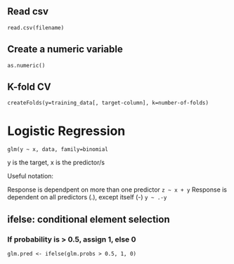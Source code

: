 

## Read csv
```read.csv(filename)```

## Create a numeric variable
```as.numeric()```

## K-fold CV
```createFolds(y=training_data[, target-column], k=number-of-folds)```

# Logistic Regression
```glm(y ~ x, data, family=binomial```
 
y is the target, x is the predictor/s

Useful notation:

Response is dependpent on more than one predictor ```z ~ x + y```
Response is dependent on all predictors (.), except itself (-) ```y ~ .-y``` 

## ifelse: conditional element selection
### If probability is > 0.5, assign 1, else 0
```glm.pred <- ifelse(glm.probs > 0.5, 1, 0)``` 
